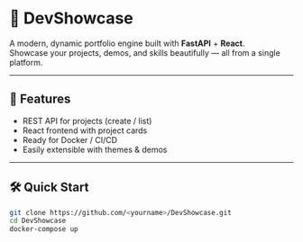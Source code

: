 # 🌟 DevShowcase

A modern, dynamic portfolio engine built with **FastAPI** + **React**.  
Showcase your projects, demos, and skills beautifully — all from a single platform.

---

## 🚀 Features

- REST API for projects (create / list)
- React frontend with project cards
- Ready for Docker / CI/CD
- Easily extensible with themes & demos

---

## 🛠️ Quick Start

```bash
git clone https://github.com/<yourname>/DevShowcase.git
cd DevShowcase
docker-compose up
